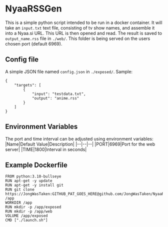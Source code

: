 # NyaaRSSGen

This is a simple python script intended to be run in a docker container.
It will take an `input.txt` text file, consisting of tv show names, and assemble it into a Nyaa.si URL.
This URL is then opened and read. The result is saved to `output_name.rss` file in `./web/`. This folder is being served on the users chosen port (default 6969).

## Config file
A simple JSON file named `config.json` in `./exposed/`.
Sample:  
```
{
    "targets": [
        {
            "input": "testdata.txt",
            "output": "anime.rss"
        }
    ]
}
```

## Environment Variables
The port and time interval can be adjusted using environment variables:
|Name|Default Value|Description|
|--|--|--|
|PORT|6969|Port for the web server|
|TIME|1800|Interval in seconds|

## Example Dockerfile
```
FROM python:3.10-bullseye
RUN apt-get -y update
RUN apt-get -y install git
RUN git clone https://JongWasTaken:GITHUB_PAT_GOES_HERE@github.com/JongWasTaken/NyaaRSSGen /app
WORKDIR /app
RUN mkdir -p /app/exposed
RUN mkdir -p /app/web
VOLUME /app/exposed
CMD ["./launch.sh"]
```
